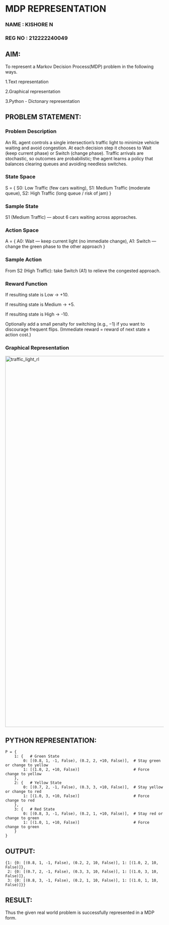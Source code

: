 # MDP REPRESENTATION

### NAME : KISHORE N
### REG NO : 212222240049

## AIM:

To represent a Markov Decision Process(MDP) problem in the following ways.

1.Text representation

2.Graphical representation

3.Python - Dictonary representation

## PROBLEM STATEMENT:

### Problem Description
An RL agent controls a single intersection’s traffic light to minimize vehicle waiting and avoid congestion. At each decision step it chooses to Wait (keep current phase) or Switch (change phase). Traffic arrivals are stochastic, so outcomes are probabilistic; the agent learns a policy that balances clearing queues and avoiding needless switches.

### State Space
S = {
S0: Low Traffic (few cars waiting),
S1: Medium Traffic (moderate queue),
S2: High Traffic (long queue / risk of jam)
}

### Sample State
S1 (Medium Traffic) — about 6 cars waiting across approaches.

### Action Space
A = {
A0: Wait — keep current light (no immediate change),
A1: Switch — change the green phase to the other approach
}

### Sample Action
From S2 (High Traffic): take Switch (A1) to relieve the congested approach.

### Reward Function
If resulting state is Low → +10.

If resulting state is Medium → +5.

If resulting state is High → -10.

Optionally add a small penalty for switching (e.g., −1) if you want to discourage frequent flips.
(Immediate reward = reward of next state ± action cost.)

### Graphical Representation

<img width="1190" height="1178" alt="traffic_light_rl" src="https://github.com/user-attachments/assets/0408e86a-2471-4a26-b7f7-12364c2680c7" />

## PYTHON REPRESENTATION:
```
P = {
    1: {   # Green State
        0: [(0.8, 1, -1, False), (0.2, 2, +10, False)],  # Stay green or change to yellow
        1: [(1.0, 2, +10, False)]                        # Force change to yellow
    },
    2: {   # Yellow State
        0: [(0.7, 2, -1, False), (0.3, 3, +10, False)],  # Stay yellow or change to red
        1: [(1.0, 3, +10, False)]                        # Force change to red
    },
    3: {   # Red State
        0: [(0.8, 3, -1, False), (0.2, 1, +10, False)],  # Stay red or change to green
        1: [(1.0, 1, +10, False)]                        # Force change to green
    }
}
```

## OUTPUT:
```
{1: {0: [(0.8, 1, -1, False), (0.2, 2, 10, False)], 1: [(1.0, 2, 10, False)]},
 2: {0: [(0.7, 2, -1, False), (0.3, 3, 10, False)], 1: [(1.0, 3, 10, False)]},
 3: {0: [(0.8, 3, -1, False), (0.2, 1, 10, False)], 1: [(1.0, 1, 10, False)]}}
```

## RESULT:
Thus the given real world problem is successfully represented in a MDP form.
